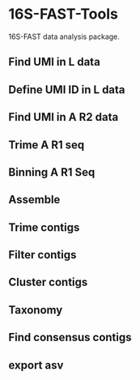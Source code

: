 # 16S-FAST-Tools

16S-FAST data analysis package.

## Find UMI in L data  

## Define UMI ID in L data

## Find UMI in A R2 data

## Trime A R1 seq

## Binning A R1 Seq

## Assemble

## Trime contigs

## Filter contigs

## Cluster contigs

## Taxonomy

## Find consensus contigs

## export asv
